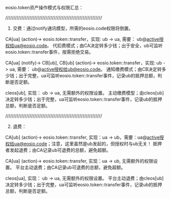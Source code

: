 
eosio.token资产操作模式与权限汇总：

////////////////////////////////////////////////////////////

1. 交费：通过notify通讯模型，所需的eosio.code权限将倒置。

CA[ua] (action)-> eosio.token::transfer，实现: ub -> ua, 需要： ub@active授权给ua@eosio.code。
	代扣费模式；由CA决定转多少钱；出于安全，ub可监听eosio.token::transfer事件，按需拒绝交易。

CA[ua] (notify)-> CB[ub], CB[ub] (action)-> eosio.token::transfer，实现: ub -> ua, 需要： ub@active授权给ub@eosio.code。
	通知缴费模式；由CB决定转多少钱；出于完整，ua可监听eosio.token::transfer事件，记录ub的抵押总额，判断是否足额。

cleos[ub], 实现： ub -> ua, 无需额外的权限设置。
	主动缴费模型；由cleos[ub]决定转多少钱；出于完整，ua可监听eosio.token::transfer事件，记录ub的抵押总额，判断是否足额。

////////////////////////////////////////////////////////////

2. 退费：

CA[ub] (action)-> eosio.token::transfer, 实现：ua -> ub，需要：ua@active授权给ua@eosio.code；注意，这里虽然是ub发起的，但授权时与ub无关！
	抵押者发起退费；由CA记录ub可退费的总额，避免超额。

CA[ua] (action)-> eosio.token::transfer, 实现：ua -> ub, 无需额外的权限设置。
	平台主动退费；由CA记录ub可退费的总额，避免超额。

cleos[ua], 实现： ub -> ua, 无需额外的权限设置。
	平台主动退费；由cleos[ub]决定转多少钱；出于完整，ua可监听eosio.token::transfer事件，记录ub的抵押总额，判断是否足额。
